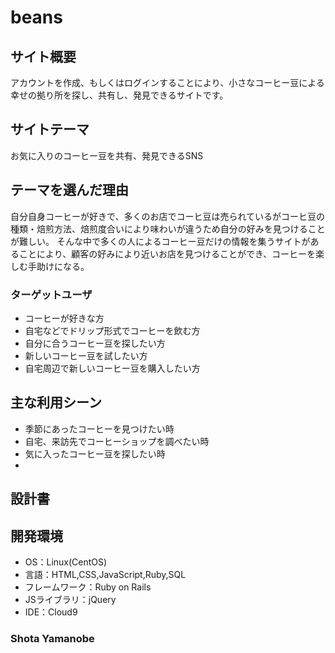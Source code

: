 # beans


## サイト概要

アカウントを作成、もしくはログインすることにより、小さなコーヒー豆による幸せの拠り所を探し、共有し、発見できるサイトです。


## サイトテーマ

お気に入りのコーヒー豆を共有、発見できるSNS


## テーマを選んだ理由

自分自身コーヒーが好きで、多くのお店でコーヒ豆は売られているがコーヒ豆の種類・焙煎方法、焙煎度合いにより味わいが違うため自分の好みを見つけることが難しい。
そんな中で多くの人によるコーヒー豆だけの情報を集うサイトがあることにより、顧客の好みにより近いお店を見つけることができ、コーヒーを楽しむ手助けになる。


### ターゲットユーザ

- コーヒーが好きな方
- 自宅などでドリップ形式でコーヒーを飲む方
- 自分に合うコーヒー豆を探したい方
- 新しいコーヒー豆を試したい方
- 自宅周辺で新しいコーヒー豆を購入したい方


## 主な利用シーン

- 季節にあったコーヒーを見つけたい時
- 自宅、来訪先でコーヒーショップを調べたい時
- 気に入ったコーヒー豆を探したい時
-



## 設計書


## 開発環境
- OS：Linux(CentOS)
- 言語：HTML,CSS,JavaScript,Ruby,SQL
- フレームワーク：Ruby on Rails
- JSライブラリ：jQuery
- IDE：Cloud9

### Shota Yamanobe